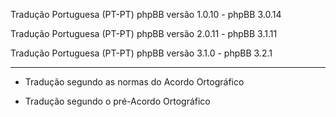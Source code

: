 Tradução Portuguesa (PT-PT) phpBB versão 1.0.10 - phpBB 3.0.14

Tradução Portuguesa (PT-PT) phpBB versão 2.0.11 - phpBB 3.1.11

Tradução Portuguesa (PT-PT) phpBB versão 3.1.0 - phpBB 3.2.1

------------
* Tradução segundo as normas do Acordo Ortográfico

* Tradução segundo o pré-Acordo Ortográfico
